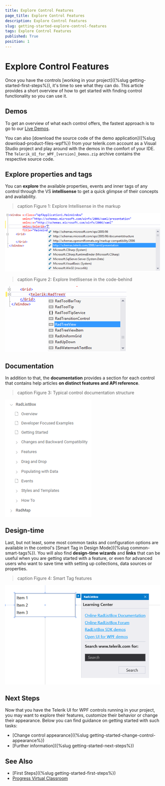 ```yaml
---
title: Explore Control Features
page_title: Explore Control Features
description: Explore Control Features
slug: getting-started-explore-control-features
tags: Explore Control Features
published: True
position: 1
---
```


# Explore Control Features

Once you have the controls [working in your project]({%slug getting-started-first-steps%}), it's time to see what they can do. This article provides a short overview of how to get started with finding control functionality so you can use it.

## Demos

To get an overview of what each control offers, the fastest approach is to go to our [Live Demos](http://demos.telerik.com/wpf).

You can also [download the source code of the demo application]({%slug download-product-files-wpf%}) from your telerik.com account as a Visual Studio project and play around with the demos in the comfort of your IDE. The `Telerik_UI_for_WPF_[version]_Demos.zip` archive contains the respective source code.

## Explore properties and tags

You can **explore** the available properties, events and inner tags of any control through the VS **intellisense** to get a quick glimpse of their concepts and availability.

>caption Figure 1: Explore Intellisense in the markup

![Explore Intellisense in the markup](adding-telerik-ui-to-an-application/images/installation-adding-application-using-intellisense-vs-wpf-0.png "Explore Intellisense in the markup")

>caption Figure 2: Explore Inetllisense in the code-behind

![Explore Inetllisense in the code-behind](adding-telerik-ui-to-an-application/images/installation-adding-application-using-intellisense-vs-wpf-2.png "Explore Inetllisense in the code-behind")

## Documentation

In addition to that, the **documentation** provides a section for each control that contains help articles **on distinct features and API reference**.

>caption Figure 3: Typical control documentation structure

![Typical control documentation structure](images/typical-control-docs-structure.png "Typical control documentation structure")

## Design-time

Last, but not least, some most common tasks and configuration options are available in the control's [Smart Tag in Design Mode]({%slug common-smart-tags%}). You will also find **design-time wizards** and **links** that can be useful when you are getting started with a feature, or even for advanced users who want to save time with setting up collections, data sources or properties.

>caption Figure 4: Smart Tag features

![Smart Tag features](images/smart-tag-features.png "Smart Tag features")

## Next Steps

Now that you have the Telerik UI for WPF controls running in your project, you may want to explore their features, customize their behavior or change their appearance. Below you can find guidance on getting started with such tasks:

* [Change control appearance]({%slug getting-started-change-control-appearance%})
* [Further information]({%slug getting-started-next-steps%})

## See Also

* [First Steps]({%slug getting-started-first-steps%})
* [Progress Virtual Classroom](https://www.telerik.com/account/support/virtual-classroom)